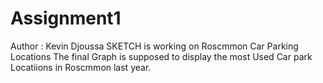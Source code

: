 # Assignment1
Author : Kevin Djoussa 
SKETCH is working on Roscmmon Car Parking Locations
The final Graph is supposed to display the most Used Car park Locatiions in Roscmmon last year.
